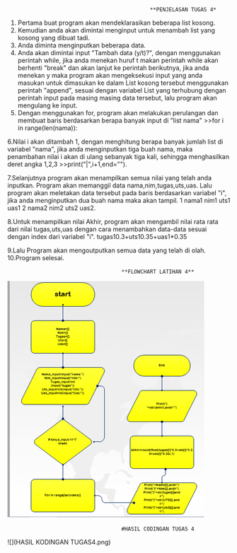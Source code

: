                                                  **PENJELASAN TUGAS 4*
                                                 
 
 1. Pertama buat program akan mendeklarasikan beberapa list kosong.
 2. Kemudian anda akan dimintai menginput untuk menambah list yang kosong yang dibuat tadi.
 3. Anda diminta menginputkan beberapa data.
 4. Anda akan dimintai input "Tambah data (y/t)?", dengan menggunakan perintah while, jika anda menekan huruf t makan perintah while akan                  berhenti "break" dan akan lanjut ke perintah berikutnya, jika anda menekan y maka program akan mengeksekusi input yang anda masukan untuk    dimasukan ke dalam List kosong tersebut menggunakan perintah "append", sesuai dengan variabel List yang terhubung dengan perintah input pada masing masing data tersebut, lalu program akan mengulang ke input.
 5. Dengan menggunakan for, program akan melakukan perulangan dan membuat baris berdasarkan berapa banyak input di "list nama" >>for i in range(len(nama)):
 
 6.Nilai i akan ditambah 1, dengan menghitung berapa banyak jumlah list di variabel "nama", jika anda menginputkan tiga buah nama, maka penambahan nilai i akan di ulang sebanyak tiga kali, sehingga menghasilkan deret angka 1,2,3 >>print("|",i+1,end="").
 
 7.Selanjutnya program akan menampilkan semua nilai yang telah anda inputkan. Program akan memanggil data nama,nim,tugas,uts,uas. Lalu program akan meletakan data tersebut pada baris berdasarkan variabel "i", jika anda menginputkan dua buah nama maka akan tampil. 1 nama1 nim1 uts1 uas1 2 nama2 nim2 uts2 uas2.
 
 8.Untuk menampilkan nilai Akhir, program akan mengambil nilai rata rata dari nilai tugas,uts,uas dengan cara menambahkan data-data sesuai dengan index dari variabel "i". tugas10.3+uts10.35+uas1*0.35
 
 9.Lalu Program akan mengoutputkan semua data yang telah di olah.
 10.Program selesai.
 
 
                                        **FLOWCHART LATIHAN 4**

![](flowcart.png)
 
                                        #HASIL CODINGAN TUGAS 4
 
 ![](HASIL KODINGAN TUGAS4.png)
